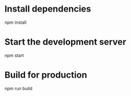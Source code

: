 # Install dependencies
npm install

# Start the development server
npm start

# Build for production
npm run build
